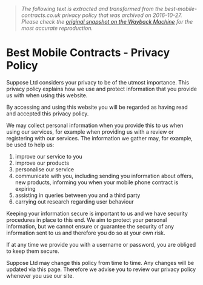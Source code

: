 > *The following text is extracted and transformed from the best-mobile-contracts.co.uk privacy policy that was archived on 2016-10-27. Please check the [original snapshot on the Wayback Machine](https://web.archive.org/web/20161027094005id_/http%3A//www.best-mobile-contracts.co.uk/privacy-policy.html) for the most accurate reproduction.*

# Best Mobile Contracts - Privacy Policy

[](https://web.archive.org/) [](http://www.suppose.com/)

Suppose Ltd considers your privacy to be of the utmost importance. This privacy policy explains how we use and protect information that you provide us with when using this website.

By accessing and using this website you will be regarded as having read and accepted this privacy policy.

We may collect personal information when you provide this to us when using our services, for example when providing us with a review or registering with our services. The information we gather may, for example, be used to help us:

  1. improve our service to you
  2. improve our products
  3. personalise our service
  4. communicate with you, including sending you information about offers, new products, informing you when your mobile phone contract is expiring
  5. assisting in queries between you and a third party
  6. carrying out research regarding user behaviour



Keeping your information secure is important to us and we have security procedures in place to this end. We aim to protect your personal information, but we cannot ensure or guarantee the security of any information sent to us and therefore you do so at your own risk.

If at any time we provide you with a username or password, you are obliged to keep them secure.

Suppose Ltd may change this policy from time to time. Any changes will be updated via this page. Therefore we advise you to review our privacy policy whenever you use our site.
